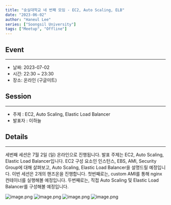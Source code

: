 ```yaml
---
title: "숭실대학교 네 번째 모임 - EC2, Auto Scaling, ELB"
date: "2023-06-02"
author: "Haneul Lee"
series: ["Soongsil University"]
tags: ["Meetup", "Offline"]
---
```


## Event

---

- 날짜: 2023-07-02
- 시간: 22:30 ~ 23:30
- 장소: 온라인 (구글미트)

## Session

---

- 주제 : EC2, Auto Scaling, Elastic Load Balancer
- 발표자 : 이하늘

## Details

---

세번째 세션은 7월 2일 (일) 온라인으로 진행됩니다. 발표 주제는 EC2, Auto Scaling, Elastic Load Balancer입니다. EC2 구성 요소인 인스턴스, EBS, AMI, Security Group에 대해 살펴보고, Auto Scaling, Elastic Load Balancer을 설명드릴 예정입니다. 이번 세션은 2개의 핸즈온을 진행합니다. 첫번째로는, custom AMI를 통해 nginx 컨테이너를 실행해볼 예정입니다. 두번째로는, 직접 Auto Scaling 및 Elastic Load Balancer를 구성해볼 예정입니다.

![image.png](..%2F..%2F..%2F..%2F..%2FDesktop%2F%EC%8A%A4%ED%81%AC%EB%A6%B0%EC%83%B7%202023-09-02%20%EC%98%A4%EC%A0%84%209.09.49.png)
![image.png](..%2F..%2F..%2F..%2F..%2FDesktop%2F%EC%8A%A4%ED%81%AC%EB%A6%B0%EC%83%B7%202023-09-02%20%EC%98%A4%EC%A0%84%209.09.35.png)
![image.png](..%2F..%2F..%2F..%2F..%2FDesktop%2F%EC%8A%A4%ED%81%AC%EB%A6%B0%EC%83%B7%202023-09-02%20%EC%98%A4%EC%A0%84%209.09.16.png)
![image.png](..%2F..%2F..%2F..%2F..%2FDesktop%2F%EC%8A%A4%ED%81%AC%EB%A6%B0%EC%83%B7%202023-09-02%20%EC%98%A4%EC%A0%84%209.08.43.png)